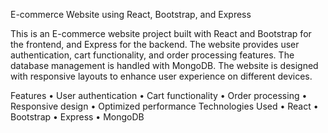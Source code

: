 E-commerce Website using React, Bootstrap, and Express

This is an E-commerce website project built with React and Bootstrap for the frontend, and Express for the backend. The website provides user authentication, cart functionality, and order processing features. The database management is handled with MongoDB. The website is designed with responsive layouts to enhance user experience on different devices.

Features
•	User authentication
•	Cart functionality
•	Order processing
•	Responsive design
•	Optimized performance
Technologies Used
•	React
•	Bootstrap
•	Express
•	MongoDB
